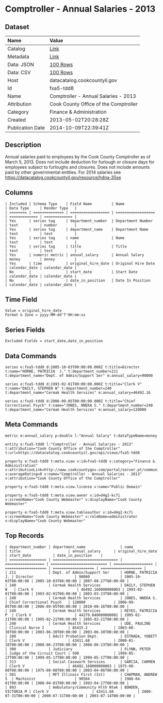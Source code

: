 # Comptroller - Annual Salaries - 2013

## Dataset

| Name | Value |
| :--- | :---- |
| Catalog | [Link](https://catalog.data.gov/dataset/comptroller-annual-salaries-2013-63261) |
| Metadata | [Link](https://datacatalog.cookcountyil.gov/api/views/fxa5-tdd8) |
| Data: JSON | [100 Rows](https://datacatalog.cookcountyil.gov/api/views/fxa5-tdd8/rows.json?max_rows=100) |
| Data: CSV | [100 Rows](https://datacatalog.cookcountyil.gov/api/views/fxa5-tdd8/rows.csv?max_rows=100) |
| Host | datacatalog.cookcountyil.gov |
| Id | fxa5-tdd8 |
| Name | Comptroller - Annual Salaries - 2013 |
| Attribution | Cook County Office of the Comptroller |
| Category | Finance & Administration |
| Created | 2013-05-02T20:28:28Z |
| Publication Date | 2014-10-09T22:39:41Z |

## Description

Annual salaries paid to employees by the Cook County Comptroller as of March 5, 2013. Does not include deduction for furlough or closure days for employees subject to furloughs and closures. Does not include amounts paid by other governmental entities. For 2014 salaries see https://datacatalog.cookcountyil.gov/resource/hdna-35se

## Columns

```ls
| Included | Schema Type    | Field Name         | Name               | Data Type     | Render Type   |
| ======== | ============== | ================== | ================== | ============= | ============= |
| Yes      | series tag     | department_number  | Department Number  | text          | number        |
| Yes      | series tag     | department_name    | Department Name    | text          | text          |
| Yes      | series tag     | name               | Name               | text          | text          |
| Yes      | series tag     | title              | Title              | text          | text          |
| Yes      | numeric metric | annual_salary      | Annual Salary      | money         | money         |
| Yes      | time           | original_hire_date | Original Hire Date | calendar_date | calendar_date |
| No       |                | start_date         | Start Date         | calendar_date | calendar_date |
| No       |                | date_in_position   | Date In Position   | calendar_date | calendar_date |
```

## Time Field

```ls
Value = original_hire_date
Format & Zone = yyyy-MM-dd'T'HH:mm:ss
```

## Series Fields

```ls
Excluded Fields = start_date,date_in_position
```

## Data Commands

```ls
series e:fxa5-tdd8 d:2005-10-03T00:00:00.000Z t:title=Director t:name="HORNE, PATRICIA  J." t:department_number=211 t:department_name="Dept. of Admin/Support Ser" m:annual_salary=90000

series e:fxa5-tdd8 d:1993-02-01T00:00:00.000Z t:title="Clerk V" t:name="DAILY, STEPHEN W" t:department_number=240 t:department_name="Cermak Health Services" m:annual_salary=46492.16

series e:fxa5-tdd8 d:2006-09-05T00:00:00.000Z t:title="Chief Correctional Psych" t:name="JONES, NNEKA S." t:department_number=240 t:department_name="Cermak Health Services" m:annual_salary=120000
```

## Meta Commands

```ls
metric m:annual_salary p:double l:"Annual Salary" t:dataTypeName=money

entity e:fxa5-tdd8 l:"Comptroller - Annual Salaries - 2013" t:attribution="Cook County Office of the Comptroller" t:url=https://datacatalog.cookcountyil.gov/api/views/fxa5-tdd8

property e:fxa5-tdd8 t:meta.view v:id=fxa5-tdd8 v:category="Finance & Administration" v:attributionLink=http://www.cookcountygov.com/portal/server.pt/community/comptroller%2C_office_of_the/266/comptroller%2C_office_of_the v:averageRating=0 v:name="Comptroller - Annual Salaries - 2013" v:attribution="Cook County Office of the Comptroller"

property e:fxa5-tdd8 t:meta.view.license v:name="Public Domain"

property e:fxa5-tdd8 t:meta.view.owner v:id=d4g2-kc7i v:screenName="Cook County Webmaster" v:displayName="Cook County Webmaster"

property e:fxa5-tdd8 t:meta.view.tableauthor v:id=d4g2-kc7i v:screenName="Cook County Webmaster" v:roleName=administrator v:displayName="Cook County Webmaster"
```

## Top Records

```ls
| department_number | department_name                | name               | title                      | annual_salary      | original_hire_date  | start_date          | date_in_position    | 
| ================= | ============================== | ================== | ========================== | ================== | =================== | =================== | =================== | 
| 211               | Dept. of Admin/Support Ser     | HORNE, PATRICIA J. | Director                   | 90000              | 2005-10-03T00:00:00 | 2005-10-03T00:00:00 | 2007-08-27T00:00:00 | 
| 240               | Cermak Health Services         | DAILY, STEPHEN W   | Clerk V                    | 46492.160000000003 | 1993-02-01T00:00:00 | 1993-02-01T00:00:00 | 2003-03-23T00:00:00 | 
| 240               | Cermak Health Services         | JONES, NNEKA S.    | Chief Correctional Psych   | 120000             | 2006-09-05T00:00:00 | 2006-09-05T00:00:00 | 2010-08-16T00:00:00 | 
| 240               | Cermak Health Services         | REYES, PATRICIA P  | Clerk V                    | 44279.040000000001 | 1995-02-21T00:00:00 | 1995-02-21T00:00:00 | 1995-02-21T00:00:00 | 
| 240               | Cermak Health Services         | UDE, PAULINE       | Clinical Nurse I           | 85415.2            | 2003-06-30T00:00:00 | 2003-06-30T00:00:00 | 2003-06-30T00:00:00 | 
| 280               | Adult Probation Dept.          | ESTRADA, YOBETT    | Clerk V                    | 43411.68           | 2000-01-18T00:00:00 | 2008-06-23T00:00:00 | 2008-06-23T00:00:00 | 
| 300               | Judiciary                      | FLYNN, PETER       | Judge of the Circuit Court | 500                | 1999-05-17T00:00:00 | 1999-05-17T00:00:00 | 1999-05-17T00:00:00 | 
| 313               | Social Casework Services       | GARCIA, CARMEN     | Clerk V                    | 46492.160000000003 | 1975-08-08T00:00:00 | 1975-08-08T00:00:00 | 2003-04-06T00:00:00 | 
| 501               | MFT Illinois First (Ist)       | CHAPMAN, ANDREW S  | Machinist                  | 90584              | 1988-04-01T00:00:00 | 1988-04-01T00:00:00 | 1993-04-17T00:00:00 | 
| 893               | Ambulatory/Community Hlth Ntwk | BOWDEN, VICTORIA M | Clerk V                    | 43411.68           | 2000-07-31T00:00:00 | 2000-07-31T00:00:00 | 2003-07-14T00:00:00 | 
```